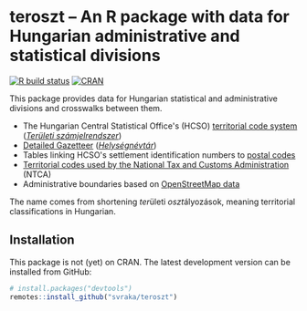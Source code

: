 # teroszt – An R package with data for Hungarian administrative and statistical divisions

<!-- badges: start -->

[![R build status](https://github.com/svraka/teroszt/workflows/R-CMD-check/badge.svg)](https://github.com/svraka/teroszt/actions) [![CRAN](http://www.r-pkg.org/badges/version/teroszt)](https://cran.r-project.org/package=teroszt)

<!-- badges: end -->

This package provides data for Hungarian statistical and administrative divisions and crosswalks between them.

  * The Hungarian Central Statistical Office's (HCSO) [territorial code system](https://www.ksh.hu/tszJ_eng_menu) ([*Területi számjelrendszer*](http://www.ksh.hu/teruleti_szamjel_menu))
  * [Detailed Gazetteer](http://www.ksh.hu/apps/hntr.main?p_lang=EN) ([*Helységnévtár*](http://www.ksh.hu/apps/hntr.main))
  * Tables linking HCSO's settlement identification numbers to [postal codes](https://www.posta.hu/szolgaltatasok/iranyitoszam-kereso)
  * [Territorial codes used by the National Tax and Customs Administration](http://www.nav.gov.hu/nav/adatbazisok/adatbleker/afaalanyok/afaalanytaj.html) (NTCA)
  * Administrative boundaries based on [OpenStreetMap data](https://data2.openstreetmap.hu/hatarok/)

The name comes from shortening *ter*ületi *oszt*ályozások, meaning territorial classifications in Hungarian.

## Installation

This package is not (yet) on CRAN. The latest development version can be installed from GitHub:

``` r
# install.packages("devtools")
remotes::install_github("svraka/teroszt")
```
